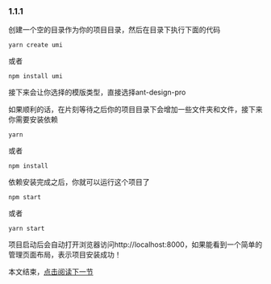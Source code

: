 <!--
 * @Author: your name
 * @Date: 2020-10-13 14:29:08
 * @LastEditTime: 2020-10-13 14:47:51
 * @LastEditors: Please set LastEditors
 * @Description: In User Settings Edit
 * @FilePath: /myblog-backend/books/1.1搭建项目.md
-->
### 1.1.1
创建一个空的目录作为你的项目目录，然后在目录下执行下面的代码
```
yarn create umi
```
或者
```
npm install umi
```
接下来会让你选择的模版类型，直接选择ant-design-pro

如果顺利的话，在片刻等待之后你的项目目录下会增加一些文件夹和文件，接下来你需要安装依赖
```
yarn
```
或者
```
npm install
```
依赖安装完成之后，你就可以运行这个项目了
```
npm start
```
或者
```
yarn start
```
项目启动后会自动打开浏览器访问http://localhost:8000，如果能看到一个简单的管理页面布局，表示项目安装成功！

本文结束，[点击阅读下一节](./books/1.2项目目录介绍.md)
